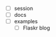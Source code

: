
* [ ] session
* [ ] docs
* [ ] examples
  * [ ] Flaskr blog [ ](http://flask.pocoo.org/docs/0.10/tutorial/introduction/)
